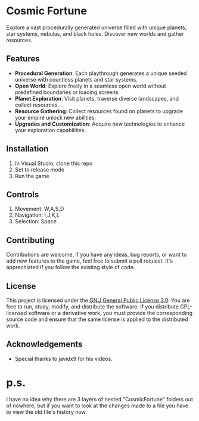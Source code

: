 # Cosmic Fortune

Explore a vast procedurally generated universe filled with unique planets, star systems, nebulas, and black holes. Discover new worlds and gather resources.

## Features

- **Procedural Generation**: Each playthrough generates a unique seeded universe with countless planets and star systems.
- **Open World**: Explore freely in a seamless open world without predefined boundaries or loading screens.
- **Planet Exploration**: Visit planets, traverse diverse landscapes, and collect resources.
- **Resource Gathering**: Collect resources found on planets to upgrade your empire unlock new abilities.
- **Upgrades and Customization**: Acquire new technologies to enhance your exploration capabilities.

## Installation

1. In Visual Studio, clone this repo
2. Set to release mode
3. Run the game

## Controls

1. Movement: W,A,S,D
2. Navigation: I,J,K,L
3. Selection: Space

## Contributing

Contributions are welcome, if you have any ideas, bug reports, or want to add new features to the game, feel free to submit a pull request. It's apprechiated if you follow the existing style of code.

## License

This project is licensed under the [GNU General Public License 3.0](LICENSE.txt). You are free to run, study, modify, and distribute the software. If you distribute GPL-licensed software or a derivative work, you must provide the corresponding source code and ensure that the same license is applied to the distributed work.

## Acknowledgements

- Special thanks to javidx9 for his videos.

# p.s.
I have no idea why there are 3 layers of nested "CosmicFortune" folders out of nowhere, but if you want to look at the changes made to a file you have to view the old file's history now.
